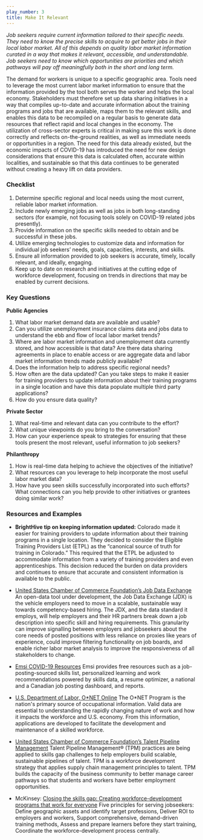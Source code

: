 ```yaml
---
play_number: 3
title: Make It Relevant
---
```

*Job seekers require current information tailored to their specific needs. They need to know the precise skills to acquire to get better jobs in their local labor market. All of this depends on quality labor market information curated in a way that makes it relevant, accessible, and understandable. Job seekers need to know which opportunities are priorities and which pathways will pay off meaningfully both in the short and long term.*

The demand for workers is unique to a specific geographic area. Tools need to leverage the most current labor market information to ensure that the information provided by the tool both serves the worker and helps the local economy. Stakeholders must therefore set up data sharing initiatives in a way that compiles up-to-date and accurate information about the training programs and jobs that are available, maps them to the relevant skills, and enables this data to be recompiled on a regular basis to generate data resources that reflect rapid and local changes in the economy. The utilization of cross-sector experts is critical in making sure this work is done correctly and reflects on-the-ground realities, as well as immediate needs or opportunities in a region. The need for this data already existed, but the economic impacts of COVID-19 has introduced the need for new design considerations that ensure this data is calculated often, accurate within localities, and sustainable so that this data continues to be generated without creating a heavy lift on data providers.

### Checklist
1. Determine specific regional and local needs using the most current, reliable labor market information.
2. Include newly emerging jobs as well as jobs in both long-standing sectors (for example, not focusing tools solely on COVID-19 related jobs presently).
3. Provide information on the specific skills needed to obtain and be successful in these jobs.
4. Utilize emerging technologies to customize data and information for individual job seekers’ needs, goals, capacities, interests, and skills. 
5. Ensure all information provided to job seekers is accurate, timely, locally relevant, and ideally, engaging.
6. Keep up to date on research and initiatives at the cutting edge of workforce development, focusing on trends in directions that may be enabled by current decisions.



### Key Questions
**Public Agencies**
1. What labor market demand data are available and usable? 
2. Can you utilize unemployment insurance claims data and jobs data to understand the ebb and flow of local labor market trends? 
3. Where are labor market information and unemployment data currently stored, and how accessible is that data? Are there data sharing agreements in place to enable access or are aggregate data and labor market information trends made publicly available? 
4. Does the information help to address specific regional needs?
5. How often are the data updated? Can you take steps to make it easier for training providers to update information about their training programs in a single location and have this data populate multiple third party applications? 
6. How do you ensure data quality? 

**Private Sector**
1. What real-time and relevant data can you contribute to the effort?
2. What unique viewpoints do you bring to the conversation?
3. How can your experience speak to strategies for ensuring that these tools present the most relevant, useful information to job seekers?

**Philanthropy**
1. How is real-time data helping to achieve the objectives of the initiative?
2. What resources can you leverage to help incorporate the most useful labor market data?
3. How have you seen skills successfully incorporated into such efforts? What connections can you help provide to other initiatives or grantees doing similar work?

### Resources and Examples
* **BrightHive tip on keeping information updated:** Colorado made it easier for training providers to update information about their training programs in a single location. They decided to consider the Eligible Training Providers List (ETPL) as the “canonical source of truth for training in Colorado.” This required that the ETPL be adjusted to accommodate information from a variety of training providers and even apprenticeships. This decision reduced the burden on data providers and continues to ensure that accurate and consistent information is available to the public. 

* [United States Chamber of Commerce Foundation’s Job Data Exchange](https://www.uschamberfoundation.org/workforce-development/JDX)
    An open-data tool under development, the Job Data Exchange (JDX) is the vehicle employers need to move in a scalable, sustainable way towards competency-based hiring. The JDX, and the data standard it employs, will help employers and their HR partners break down a job description into specific skill and hiring requirements. This granularity can improve signalling between employers and jobseekers about the core needs of posted positions with less reliance on proxies like years of experience, could improve filtering functionality on job boards, and enable richer labor market analysis to improve the responsiveness of all stakeholders to change.

* [Emsi COVID-19 Resources](https://www.economicmodeling.com/covid-19-resources/)
    Emsi provides free resources such as a job-posting-sourced skills list, personalized learning and work recommendations powered by skills data, a resume optimizer, a national and a Canadian job posting dashboard, and reports. 

* [U.S. Department of Labor, O*NET Online](https://www.onetonline.org/)
    The O*NET Program is the nation's primary source of occupational information. Valid data are essential to understanding the rapidly changing nature of work and how it impacts the workforce and U.S. economy. From this information, applications are developed to facilitate the development and maintenance of a skilled workforce.

* [United States Chamber of Commerce Foundation’s Talent Pipeline Management](https://www.uschamberfoundation.org/talent-pipeline-management)
    Talent Pipeline Management® (TPM) practices are being applied to skills gap challenges to help employers build scalable, sustainable pipelines of talent. TPM is a workforce development strategy that applies supply chain management principles to talent. TPM builds the capacity of the business community to better manage career pathways so that students and workers have better employment opportunities. 

* McKinsey: [Closing the skills gap: Creating workforce-development programs that work for everyone](https://www.mckinsey.com/industries/social-sector/our-insights/closing-the-skills-gap-creating-workforce-development-programs-that-work-for-everyone#) 
    Five principles for serving jobseekers: Define geographic assets and identify target professions, Deliver ROI to employers and workers, Support comprehensive, demand-driven training methods, Assess and prepare learners before they start training, Coordinate the workforce-development process centrally.
